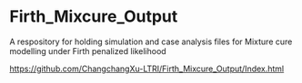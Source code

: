# Firth_Mixcure_Output
A respository for holding simulation and case analysis files for Mixture cure modelling under Firth penalized likelihood

https://github.com/ChangchangXu-LTRI/Firth_Mixcure_Output/Index.html
